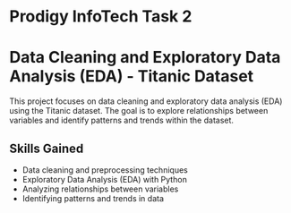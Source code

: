 # Prodigy InfoTech Task 2
# Data Cleaning and Exploratory Data Analysis (EDA) - Titanic Dataset

This project focuses on data cleaning and exploratory data analysis (EDA) using the Titanic dataset. The goal is to explore relationships between variables and identify patterns and trends within the dataset.

## Skills Gained
- Data cleaning and preprocessing techniques
- Exploratory Data Analysis (EDA) with Python
- Analyzing relationships between variables
- Identifying patterns and trends in data

